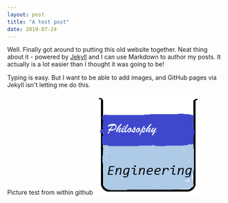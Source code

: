 ```yaml
---
layout: post
title: "A test post"
date: 2019-07-24
---
```


Well. Finally got around to putting this old website together. Neat thing about it - powered by [Jekyll](http://jekyllrb.com) and I can use Markdown to author my posts. It actually is a lot easier than I thought it was going to be!

Typing is easy. But I want to be able to add images, and GitHub pages via Jekyll isn't letting me do this.

Picture test from within github ![OilAndWater](assets/images/OilAndWater.png)
